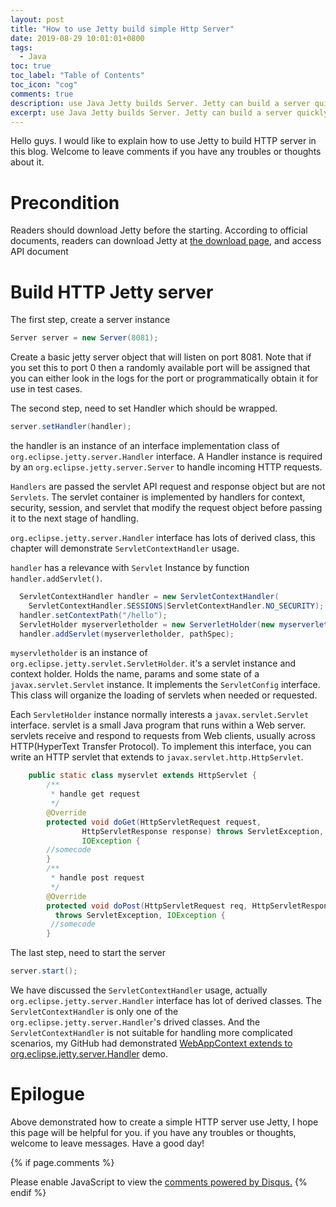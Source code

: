 ```yaml
---
layout: post
title: "How to use Jetty build simple Http Server"
date: 2019-08-29 10:01:01+0800
tags:
  - Java
toc: true
toc_label: "Table of Contents"
toc_icon: "cog"
comments: true
description: use Java Jetty builds Server. Jetty can build a server quickly within steps.it wipes extra procedures.
excerpt: use Java Jetty builds Server. Jetty can build a server quickly within steps.it wipes extra procedures.
---
```

Hello guys. I would like to explain how to use Jetty to build HTTP server in this blog. Welcome to leave comments if you have any troubles or thoughts about it.

# Precondition

Readers should download Jetty before the starting. According to official documents, readers can download Jetty at [the download page][1], and access API document



# Build HTTP Jetty server
The first step, create a server instance
```java
Server server = new Server(8081);
```
Create a basic jetty server object that will listen on port 8081. Note that if you set this to port 0 then a randomly available port will be assigned that you can either look in the logs for the port or programmatically obtain it for use in test cases.



The second step, need to set Handler which should be wrapped.
```java
server.setHandler(handler);
```
the handler is an instance of an interface implementation class of `org.eclipse.jetty.server.Handler` interface. A Handler instance is required by an `org.eclipse.jetty.server.Server` to handle incoming HTTP requests.

`Handlers` are passed the servlet API request and response object but are not `Servlets`. The servlet container is implemented by handlers for context, security, session, and servlet that modify the request object before passing it to the next stage of handling.

`org.eclipse.jetty.server.Handler` interface has lots of derived class, this chapter will demonstrate `ServletContextHandler` usage.


`handler` has a relevance with `Servlet` Instance by function `handler.addServlet()`.
```java
  ServletContextHandler handler = new ServletContextHandler(
  	ServletContextHandler.SESSIONS|ServletContextHandler.NO_SECURITY);
  handler.setContextPath("/hello");
  ServletHolder myserverletholder = new ServerletHolder(new myserverlet());
  handler.addServlet(myserverletholder, pathSpec);
```
`myservletholder` is an instance of `org.eclipse.jetty.servlet.ServletHolder`. it's a servlet instance and context holder. Holds the name, params and some state of a `javax.servlet.Servlet` instance. It implements the `ServletConfig` interface. This class will organize the loading of servlets when needed or requested.



Each `ServletHolder` instance normally interests a `javax.servlet.Servlet` interface. servlet is a small Java program that runs within a Web server. servlets receive and respond to requests from Web clients, usually across HTTP(HyperText Transfer Protocol). To implement this interface,  you can write an HTTP servlet that extends to `javax.servlet.http.HttpServlet`.


```java
    public static class myservlet extends HttpServlet {
        /**
         * handle get request
         */
        @Override
        protected void doGet(HttpServletRequest request,
                HttpServletResponse response) throws ServletException,
                IOException {
        //somecode
        }
        /**
         * handle post request
         */
        @Override
        protected void doPost(HttpServletRequest req, HttpServletResponse resp)
          throws ServletException, IOException {
         //somecode
        }
```

The last step, need to start the server
```java
server.start();
```
We have discussed the `ServletContextHandler` usage, actually `org.eclipse.jetty.server.Handler` interface has lot of derived classes.  The `ServletContextHandler` is only one of the `org.eclipse.jetty.server.Handler`'s drived classes. And the `ServletContextHandler` is not suitable for handling more complicated scenarios, my GitHub had demonstrated [WebAppContext extends to org.eclipse.jetty.server.Handler][WebAppContext] demo.

# Epilogue
Above demonstrated how to create a simple HTTP server use Jetty, I hope this page will be helpful for you. if you have any troubles or thoughts, welcome to leave messages. Have a good day!

[WebAppContext]: https://github.com/voltWu/Jetty-HTTP-example
[1]: https://www.eclipse.org/jetty/download.html
{% if page.comments %}
<div id="disqus_thread"></div>
<script>

/**
*  RECOMMENDED CONFIGURATION VARIABLES: EDIT AND UNCOMMENT THE SECTION BELOW TO INSERT DYNAMIC VALUES FROM YOUR PLATFORM OR CMS.
*  LEARN WHY DEFINING THESE VARIABLES IS IMPORTANT: https://disqus.com/admin/universalcode/#configuration-variables*/
/*
var disqus_config = function () {
this.page.url = PAGE_URL;  // Replace PAGE_URL with your page's canonical URL variable
this.page.identifier = PAGE_IDENTIFIER; // Replace PAGE_IDENTIFIER with your page's unique identifier variable
};
*/
(function() { // DON'T EDIT BELOW THIS LINE
var d = document, s = d.createElement('script');
s.src = 'https://https-github-com-voltwu-blog.disqus.com/embed.js';
s.setAttribute('data-timestamp', +new Date());
(d.head || d.body).appendChild(s);
})();
</script>
<noscript>Please enable JavaScript to view the <a href="https://disqus.com/?ref_noscript">comments powered by Disqus.</a></noscript>
{% endif %}
